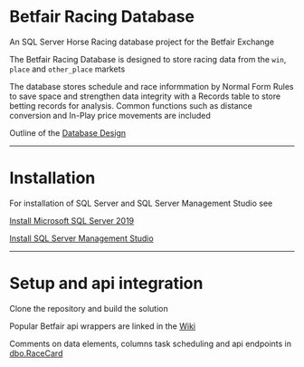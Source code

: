 # Betfair Racing Database

An SQL Server Horse Racing database project for the Betfair Exchange

The Betfair Racing Database is designed to store racing data from the `win`, `place` and `other_place` markets

The database stores schedule and race informmation by Normal Form Rules to save space and strengthen data integrity with a Records table to store betting records for analysis.  Common functions such as distance conversion and In-Play price movements are included



Outline of the [Database Design](https://github.com/Deruzala/Betfair-Racing-Database/wiki/Database-Design)

***
# Installation

For installation of SQL Server and SQL Server Management Studio see

[Install Microsoft SQL Server 2019](https://www.microsoft.com/en-gb/sql-server/sql-server-downloads)

[Install SQL Server Management Studio](https://docs.microsoft.com/en-us/sql/ssms/download-sql-server-management-studio-ssms?redirectedfrom=MSDN&view=sql-server-ver15)

***

# Setup and api integration

Clone the repository and build the solution

Popular Betfair api wrappers are linked in the [Wiki](https://github.com/Deruzala/Betfair-Racing-Database/wiki)

Comments on data elements, columns task scheduling and api endpoints in [dbo.RaceCard](https://github.com/Deruzala/Betfair-Racing-Database/blob/main/HorseRacing/dbo/Tables/RaceCard.sql)




